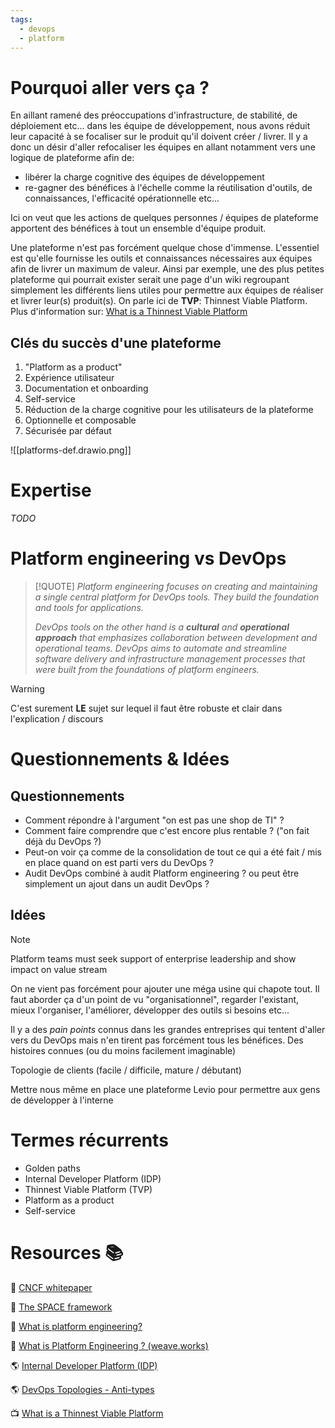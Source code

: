 ```yaml
---
tags:
  - devops
  - platform
---
```


# Pourquoi aller vers ça ?
En aillant ramené des préoccupations d'infrastructure, de stabilité, de déploiement etc... dans les équipe de développement, nous avons réduit leur capacité à se focaliser sur le produit qu'il doivent créer / livrer.
Il y a donc un désir d'aller refocaliser les équipes en allant notamment vers une logique de plateforme afin de:
- libérer la charge cognitive des équipes de développement
- re-gagner des bénéfices à l'échelle comme la réutilisation d'outils, de connaissances, l'efficacité opérationnelle etc...

Ici on veut que les actions de quelques personnes / équipes de plateforme apportent des bénéfices à tout un ensemble d'équipe produit.

Une plateforme n'est pas forcément quelque chose d'immense. L'essentiel est qu'elle fournisse les outils et connaissances nécessaires aux équipes afin de livrer un maximum de valeur.
Ainsi par exemple, une des plus petites plateforme qui pourrait exister serait une page d'un wiki regroupant simplement les différents liens utiles pour permettre aux équipes de réaliser et livrer leur(s) produit(s). On parle ici de **TVP**: Thinnest Viable Platform.
Plus d'information sur: [What is a Thinnest Viable Platform](https://teamtopologies.com/key-concepts-content/what-is-a-thinnest-viable-platform-tvp)

## Clés du succès d'une plateforme

1. "Platform as a product"
2. Expérience utilisateur
3. Documentation et onboarding
4. Self-service
5. Réduction de la charge cognitive pour les utilisateurs de la plateforme
6. Optionnelle et composable
7. Sécurisée par défaut

![[platforms-def.drawio.png]]

# Expertise
*TODO*

# Platform engineering vs DevOps

> [!QUOTE]
> *Platform engineering focuses on creating and maintaining a single central platform for DevOps tools. They build the foundation and tools for applications.* 
> 
> *DevOps tools on the other hand is a **cultural** and **operational approach** that emphasizes collaboration between development and operational teams. DevOps aims to automate and streamline software delivery and infrastructure management processes that were built from the foundations of platform engineers.*

> [!WARNING]
> C'est surement **LE** sujet sur lequel il faut être robuste et clair dans l'explication / discours

# Questionnements & Idées

## Questionnements
- Comment répondre à l'argument "on est pas une shop de TI" ?
- Comment faire comprendre que c'est encore plus rentable ? ("on fait déjà du DevOps ?)
- Peut-on voir ça comme de la consolidation de tout ce qui a été fait / mis en place quand on est parti vers du DevOps ?
- Audit DevOps combiné à audit Platform engineering ? ou peut être simplement un ajout dans un audit DevOps ?

## Idées
> [!NOTE] 
> Platform teams must seek support of enterprise leadership and show impact on value stream

On ne vient pas forcément pour ajouter une méga usine qui chapote tout. Il faut aborder ça d'un point de vu "organisationnel", regarder l'existant, mieux l'organiser, l'améliorer, développer des outils si besoins etc...

Il y a des *pain points* connus dans les grandes entreprises qui tentent d'aller vers du DevOps mais n'en tirent pas forcément tous les bénéfices. Des histoires connues (ou du moins facilement imaginable)

Topologie de clients (facile / difficile, mature / débutant)

Mettre nous même en place une plateforme Levio pour permettre aux gens de développer à l'interne

# Termes récurrents
- Golden paths
- Internal Developer Platform (IDP)
- Thinnest Viable Platform (TVP)
- Platform as a product
- Self-service

# Resources 📚

📄 [CNCF whitepaper](https://tag-app-delivery.cncf.io/whitepapers/platforms/)

📄 [The SPACE framework](https://queue.acm.org/detail.cfm?id=3454124)

📄 [What is platform engineering?](https://platformengineering.org/blog/what-is-platform-engineering)

📄 [What is Platform Engineering ? (weave.works)](https://www.weave.works/blog/platform-engineering-101-a-beginners-guide)

🌎 [Internal Developer Platform (IDP)](https://internaldeveloperplatform.org/)

🌎 [DevOps Topologies - Anti-types](https://web.devopstopologies.com/#anti-types)

📺 [What is a Thinnest Viable Platform](https://teamtopologies.com/key-concepts-content/what-is-a-thinnest-viable-platform-tvp)
